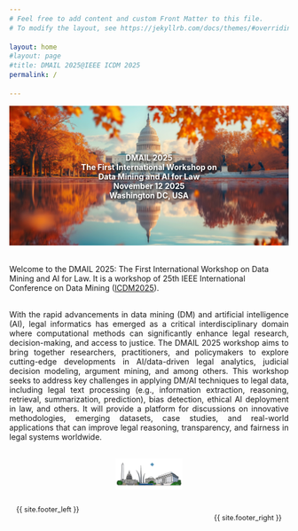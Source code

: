 ```yaml
---
# Feel free to add content and custom Front Matter to this file.
# To modify the layout, see https://jekyllrb.com/docs/themes/#overriding-theme-defaults

layout: home
#layout: page
#title: DMAIL 2025@IEEE ICDM 2025
permalink: /

---
```

<!-- ![banner image](shenzhen.jpeg) -->
<div style="position: relative; text-align: center;">
  <img src="figures/dc1.jpg" width="1750">
  <div style="position: absolute; top: 50%; left: 50%; transform: translate(-50%, -50%); color: white; font-weight: bold; text-shadow: 2px 2px 4px #000000; text-align: center;">
    <p>DMAIL 2025<br>
    The First International Workshop on Data Mining and AI for Law<br>
    November 12 2025<br>
    Washington DC, USA</p>
  </div>
</div>

<br/>

Welcome to the DMAIL 2025: The First International Workshop on Data Mining and AI for Law. It is a workshop of 25th IEEE International Conference on Data Mining ([ICDM2025](https://www3.cs.stonybrook.edu/~icdm2025/index.html)).

<br/>


<div style="text-align: justify"> With the rapid advancements in data mining (DM) and artificial intelligence (AI), legal informatics has emerged as a critical interdisciplinary domain where computational methods can significantly enhance legal research, decision-making, and access to justice. The DMAIL 2025 workshop aims to bring together researchers, practitioners, and policymakers to explore cutting-edge developments in AI/data-driven legal analytics, judicial decision modeling, argument mining, and among others. This workshop seeks to address key challenges in applying DM/AI techniques to legal data, including legal text processing (e.g., information extraction, reasoning, retrieval, summarization, prediction), bias detection, ethical AI deployment in law, and others. It will provide a platform for discussions on innovative methodologies, emerging datasets, case studies, and real-world applications that can improve legal reasoning, transparency, and fairness in legal systems worldwide.</a></div>

<br/>

<p align="center">
	<img src="figures/icdm2025logosmall.png" width="120">
</p>

<footer class="site-footer" role="contentinfo" style="display: flex; justify-content: space-between; padding: 1em; font-size: 0.9em;">
  <div class="footer-left" style="flex: 1; text-align: left;">
    {{ site.footer_left }}
  </div>
  <div class="footer-right" style="flex: 1; text-align: right; white-space: pre-line;">
    {{ site.footer_right }}
  </div>
</footer>

